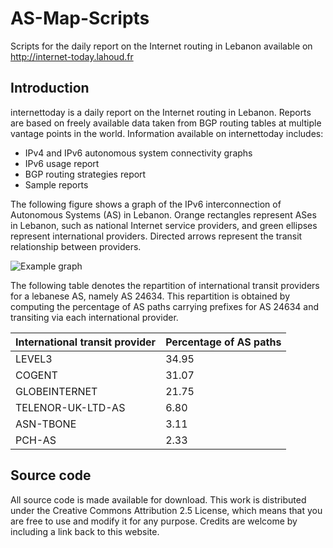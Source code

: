 # AS-Map-Scripts
Scripts for the daily report on the Internet routing in Lebanon available on http://internet-today.lahoud.fr

## Introduction
internettoday is a daily report on the Internet routing in Lebanon. 
Reports are based on freely available data taken from BGP routing tables at multiple vantage points in the world. 
Information available on internettoday includes:

- IPv4 and IPv6 autonomous system connectivity graphs
- IPv6 usage report
- BGP routing strategies report
- Sample reports

The following figure shows a graph of the IPv6 interconnection of Autonomous Systems (AS) in Lebanon. 
Orange rectangles represent ASes in Lebanon, such as national Internet service providers, and green ellipses represent international providers. 
Directed arrows represent the transit relationship between providers.

![Example graph](http://internet-today.lahoud.fr/figures/as-graph-ipv6-LB.png)

The following table denotes the repartition of international transit providers for a lebanese AS, namely AS 24634. This repartition is obtained by computing the percentage of AS paths carrying prefixes for AS 24634 and transiting via each international provider.

International transit provider	  | Percentage of AS paths 
----------------------------------|------------------------
LEVEL3 | 34.95 
COGENT	| 31.07
GLOBEINTERNET	| 21.75
TELENOR-UK-LTD-AS |	6.80
ASN-TBONE	| 3.11
PCH-AS	| 2.33

## Source code

All source code is made available for download. This work is distributed under the Creative Commons Attribution 2.5 License, which means that you are free to use and modify it for any purpose. Credits are welcome by including a link back to this website.
